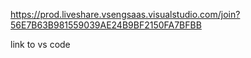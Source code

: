 https://prod.liveshare.vsengsaas.visualstudio.com/join?56E7B63B981559039AE24B9BF2150FA7BFBB

link to vs code
